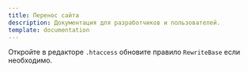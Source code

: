 ```yaml
---
title: Перенос сайта
description: Документация для разработчиков и пользователей.
template: documentation
---
```


Откройте в редакторе `.htaccess` обновите правило `RewriteBase` если необходимо.  
